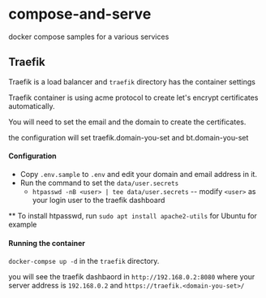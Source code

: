 # compose-and-serve
docker compose samples for a various services

## Traefik

Traefik is a load balancer and `traefik` directory has the container settings

Traefik container is using acme protocol to create let's encrypt certificates automatically.

You will need to set the email and the domain to create the certificates.

the configuration will set traefik.domain-you-set and bt.domain-you-set

#### Configuration

- Copy `.env.sample` to `.env` and edit your domain and email address in it.
- Run the command to set the `data/user.secrets`
  - `htpasswd -nB <user> | tee data/user.secrets` -- modify `<user>` as your login user to the traefik dashboard

** To install htpasswd, run `sudo apt install apache2-utils` for Ubuntu for example

#### Running the container

`docker-compse up -d` in the `traefik` directory.

you will see the traefik dashbaord in `http://192.168.0.2:8080` where your server address is `192.168.0.2` and
`https://traefik.<domain-you-set>/`


